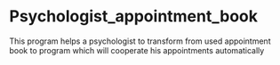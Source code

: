 # Psychologist_appointment_book
 This program helps a psychologist to transform from used appointment book to program which will cooperate his appointments automatically
